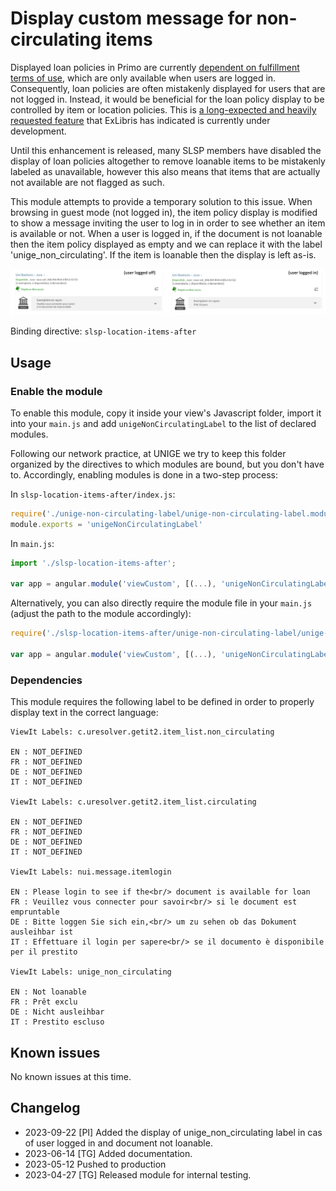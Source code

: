 # Display custom message for non-circulating items

Displayed loan policies in Primo are currently 
[dependent on fulfillment terms of use](https://knowledge.exlibrisgroup.com/Alma/Knowledge_Articles/Loanable%22_Policy_information_in_Primo_GetIt_tab_-_how_is_it_calculated%3F),
which are only available when users are logged in.
Consequently, loan policies are often mistakenly displayed for users that are not logged in. Instead, it would be beneficial for the loan
policy display to be controlled by item or location policies. 
This is [a long-expected and heavily requested feature](https://ideas.exlibrisgroup.com/forums/308176-primo/suggestions/36317461-display-item-policy-in-item-record)
that ExLibris has indicated is currently under development.

Until this enhancement is released, many SLSP members have disabled the display of loan policies altogether to remove loanable items to be
mistakenly labeled as unavailable, however this also means that items that are actually not available are not flagged as such.

This module attempts to provide a temporary solution to this issue. When browsing in guest mode (not logged in), the item policy display is modified to show a message
inviting the user to log in in order to see whether an item is available or not. When a user is logged in, if the document is not loanable then the item policy displayed as empty and we can replace it with the label 'unige_non_circulating'. If the item is loanable then the display is left as-is.

![Screenshot of the Primo catalogue showing a different message next to an item depending whether the user is logged in or not.](unige-non-circulating-label-display.png)

Binding directive: `slsp-location-items-after`

## Usage

### Enable the module

To enable this module, copy it inside your view's Javascript folder, import it into your `main.js` and add `unigeNonCirculatingLabel` to the list of 
declared modules.

Following our network practice, at UNIGE we try to keep this folder organized by the directives to which modules are bound, but you don't have to.
Accordingly, enabling modules is done in a two-step process:

In `slsp-location-items-after/index.js`:

```JavaScript
require('./unige-non-circulating-label/unige-non-circulating-label.module.js')
module.exports = 'unigeNonCirculatingLabel'

```

In `main.js`:

```JavaScript
import './slsp-location-items-after';

var app = angular.module('viewCustom', [(...), 'unigeNonCirculatingLabel']);

```

Alternatively, you can also directly require the module file in your `main.js` (adjust the path to the module accordingly):

```JavaScript
require('./slsp-location-items-after/unige-non-circulating-label/unige-non-circulating-label.module.js')

var app = angular.module('viewCustom', [(...), 'unigeNonCirculatingLabel']);

```

### Dependencies

This module requires the following label to be defined in order to properly display text in the correct language:

```
ViewIt Labels: c.uresolver.getit2.item_list.non_circulating

EN : NOT_DEFINED
FR : NOT_DEFINED
DE : NOT_DEFINED
IT : NOT_DEFINED

ViewIt Labels: c.uresolver.getit2.item_list.circulating

EN : NOT_DEFINED
FR : NOT_DEFINED
DE : NOT_DEFINED
IT : NOT_DEFINED

ViewIt Labels: nui.message.itemlogin

EN : Please login to see if the<br/> document is available for loan
FR : Veuillez vous connecter pour savoir<br/> si le document est empruntable
DE : Bitte loggen Sie sich ein,<br/> um zu sehen ob das Dokument ausleihbar ist
IT : Effettuare il login per sapere<br/> se il documento è disponibile per il prestito

ViewIt Labels: unige_non_circulating

EN : Not loanable
FR : Prêt exclu
DE : Nicht ausleihbar
IT : Prestito escluso

```

## Known issues

No known issues at this time.

## Changelog

* 2023-09-22 [PI] Added the display of unige_non_circulating label in cas of user logged in and document not loanable.
* 2023-06-14 [TG] Added documentation.
* 2023-05-12 Pushed to production
* 2023-04-27 [TG] Released module for internal testing.
